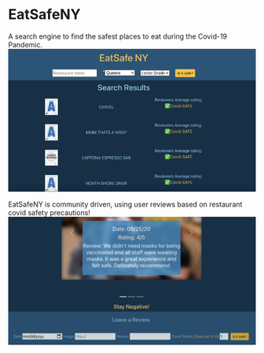 # EatSafeNY

A search engine to find the safest places to eat during the Covid-19 Pandemic.
![Results](https://github.com/kathypurry/EatSafeNY/blob/main/assets/results.jpeg)

EatSafeNY is community driven, using user reviews based on restaurant covid safety precautions! 
![Reviews](https://github.com/kathypurry/EatSafeNY/blob/main/assets/review.jpeg)

